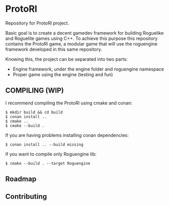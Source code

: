 # ProtoRl

Repository for ProtoRl project.

Basic goal is to create a decent gamedev framework for building Roguelike and Roguelite games using C++.
To achieve this purpose this repository contains the ProtoRl game, a modular game that will use the roguengine framework developed in this same repository.

Knowing this, the project can be separated into two parts:

* Engine framework, under the engine folder and roguengine namespace
* Proper game using the engine (testing and fun)

## COMPILING (WIP)

I recommend compiling the ProtoRl using cmake and conan:

```
$ mkdir build && cd build
$ conan install ..
$ cmake ..
$ cmake --build .
```

If you are having problems installing conan dependencies:
```
$ conan install .. --build missing
```

If you want to compile only Roguengine lib:

```
$ cmake --build . --target Roguengine
```
## Roadmap

## Contributing

